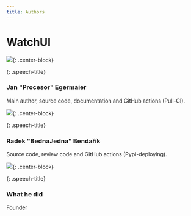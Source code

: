 ```yaml
---
title: Authors
---
```

<div class="jumbotron text-center">

# WatchUI

 
[![](./img/procesor.jpg)](https://github.com/procesor2017){: .center-block}
  
 </div>
 <div class="speech-bubble">

{: .speech-title}
### Jan "Procesor" Egermaier
 
Main author, source code, documentation and GitHub actions (Pull-CI).

 </div>
 <div class="author-profile text-center">
 
[![](./img/radek.jpg)](https://github.com/radekBednarik){: .center-block}
  
 </div>
 <div class="speech-bubble">

{: .speech-title}
### Radek "BednaJedna" Bendařík
 
Source code, review code and GitHub actions (Pypi-deploying).

 </div>
 <div class="author-profile text-center">
 
[![](./img/marcel.jpg)](https://github.com/marcel-veselka){: .center-block}
  
 </div>
 <div class="speech-bubble">

{: .speech-title}
### What he did
 
Founder

 </div>

